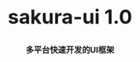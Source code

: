 <h3 align="center" style="margin: 30px 0 30px;font-weight: bold;font-size:40px;">sakura-ui 1.0</h3>
<h3 align="center">多平台快速开发的UI框架</h3>
